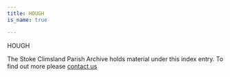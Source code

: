 ```yaml
---
title: HOUGH
is_name: true

---
```


HOUGH


The Stoke Climsland Parish Archive holds material under this index entry. To find out more please [contact us](/contact/)
